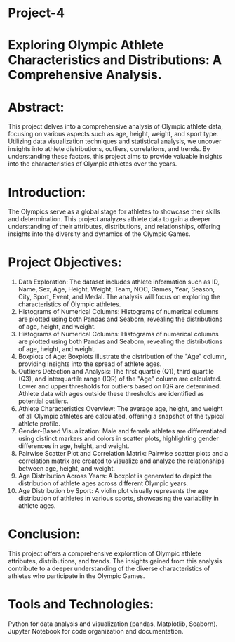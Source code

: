 # Project-4
# Exploring Olympic Athlete Characteristics and Distributions: A Comprehensive Analysis.
# Abstract:
This project delves into a comprehensive analysis of Olympic athlete data, focusing on various aspects such as age, height, weight, and sport type. Utilizing data visualization techniques and statistical analysis, we uncover insights into athlete distributions, outliers, correlations, and trends. By understanding these factors, this project aims to provide valuable insights into the characteristics of Olympic athletes over the years.
# Introduction:
The Olympics serve as a global stage for athletes to showcase their skills and determination. This project analyzes athlete data to gain a deeper understanding of their attributes, distributions, and relationships, offering insights into the diversity and dynamics of the Olympic Games.
# Project Objectives:  
  1. Data Exploration:
     The dataset includes athlete information such as ID, Name, Sex, Age, Height, Weight, Team, NOC, Games, Year, Season, City, Sport, Event, and Medal. The analysis will focus on exploring the characteristics of Olympic athletes.
  2. Histograms of Numerical Columns:
     Histograms of numerical columns are plotted using both Pandas and Seaborn, revealing the distributions of age, height, and weight.
  3. Histograms of Numerical Columns:
Histograms of numerical columns are plotted using both Pandas and Seaborn, revealing the distributions of age, height, and weight.
  4. Boxplots of Age:
     Boxplots illustrate the distribution of the "Age" column, providing insights into the spread of athlete ages.
  5. Outliers Detection and Analysis:
     The first quartile (Q1), third quartile (Q3), and interquartile range (IQR) of the "Age" column are calculated. Lower and upper thresholds for outliers based on IQR are determined. Athlete data with ages outside these thresholds are identified as potential outliers.
  6. Athlete Characteristics Overview:
     The average age, height, and weight of all Olympic athletes are calculated, offering a snapshot of the typical athlete profile.
  7. Gender-Based Visualization:
     Male and female athletes are differentiated using distinct markers and colors in scatter plots, highlighting gender differences in age, height, and weight.
  8. Pairwise Scatter Plot and Correlation Matrix:
     Pairwise scatter plots and a correlation matrix are created to visualize and analyze the relationships between age, height, and weight.
  9. Age Distribution Across Years:
     A boxplot is generated to depict the distribution of athlete ages across different Olympic years.
 10. Age Distribution by Sport:
     A violin plot visually represents the age distribution of athletes in various sports, showcasing the variability in athlete ages.
# Conclusion:
This project offers a comprehensive exploration of Olympic athlete attributes, distributions, and trends. The insights gained from this analysis contribute to a deeper understanding of the diverse characteristics of athletes who participate in the Olympic Games.
# Tools and Technologies:
Python for data analysis and visualization (pandas, Matplotlib, Seaborn). Jupyter Notebook for code organization and documentation.
